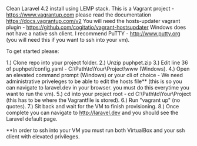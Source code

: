 Clean Laravel 4.2 install using LEMP stack. This is a Vagrant project - https://www.vagrantup.com please read the documentation https://docs.vagrantup.com/v2
You will need the hosts-updater vagrant plugin - https://github.com/cogitatio/vagrant-hostsupdater
Windows does not have a native ssh client. I recommend PuTTY - http://www.putty.org (you will need this if you want to ssh into your vm).

To get started please:

1.) Clone repo into your project folder.
2.) Unzip puphpet.zip 
3.) Edit line 36 of puphpet/config.yaml - C:\Path\to\Your\Project\www (Windows).
4.) Open an elevated command prompt (Windows) or your cli of choice - We need administrative priveleges to be able to edit the hosts file** (this is so you can navigate to laravel.dev in your browser. you must do this everytime you want to run the vm).
5.) cd into your project root - cd C:\Path\to\Your\Project (this has to be where the Vagrantfile is stored).
6.) Run "vagrant up" (no quotes).
7.) Sit back and wait for the VM to finish provisioning.
8.) Once complete you can navigate to http://laravel.dev and you should see the Laravel default page.

**In order to ssh into your VM you must run both VirtualBox and your ssh client with elevated privileges.